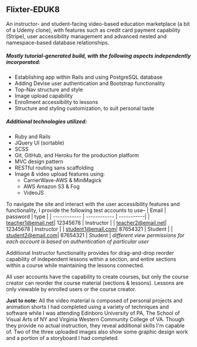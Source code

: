 ## Flixter-EDUK8

An instructor- and student-facing video-based education marketplace (a bit of a Udemy clone), with features such as credit card payment capability (Stripe), user accessibility management and advanced nested and namespace-based database relationships.

##### Mostly tutorial-generated build, with the following aspects independently incorporated:  
* Establishing app within Rails and using PostgreSQL database
* Adding Devise user authentication and Bootstrap functionality
* Top-Nav structure and style
* Image upload capability
* Enrollment accessibility to lessons
* Structure and styling customization, to suit personal taste

##### Additional technologies utilized:  
* Ruby and Rails
* JQuery UI (sortable)
* SCSS
* Git, GitHub, and Heroku for the production platform
* MVC design pattern
* RESTful routing sans scaffolding
* Image & video upload features using:
	* CarrierWave-AWS & MiniMagick
	* AWS Amazon S3 & Fog
	* VideoJS

To navigate the site and interact with the user accessibility features and functionality, I provide the following test accounts to use–
| Email          | password     | type       |
| ------------   | ------------ | -----------|
| teacher1@email.net| 12345678  | Instructor |
| teacher2@email.net| 12345678  | Instructor |
| student1@email.com| 87654321  | Student    |
| student2@email.com| 87654321  | Student    |
_different view permissions for each account is based on authentication of particular user_

Additional Instructor functionality provides for drag-and-drop reorder capability of independent lessons within a section, and entire sections within a course while maintaining the lessons connected.

All user accounts have the capability to create courses, but only the course creator can reorder the course material (sections & lessons). Lessons are only viewable by enrolled users or the course creator.

**Just to note:** All the video material is composed of personal projects and animation shorts I had completed using a variety of techniques and software while I was attending Edinboro University of PA, The School of Visual Arts of NY and Virginia Western Community College of VA. Though they provide no actual instruction, they reveal additional skills I'm capable of. Two of the three uploaded images also show some graphic design work and a portion of a storyboard I had completed. 
